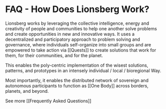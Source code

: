 # FAQ - How Does Lionsberg Work?

Lionsberg works by leveraging the collective intelligence, energy and creativity of people and communities to help one another solve problems and create opportunities in new and innovative ways. It uses a decentralized and participatory approach to problem solving and governance, where individuals self-organize into small groups and are empowered to take action via [[Quests]] to create solutions that work for them, for their communities, and for the planet. 

This enables the poly-centric implementation of the wisest solutions, patterns, and prototypes in an intensely individual / local / bioregional Way. 

Most importantly, it enables the distributed network of sovereign and autonomous participants to function as [[One Body]] across borders, planets, and beyond.  

See more [[Frequently Asked Questions]]  
